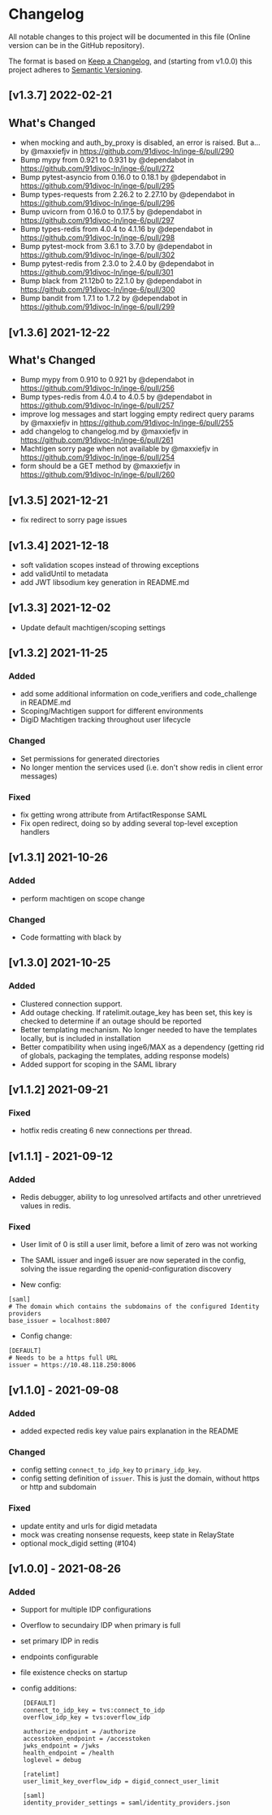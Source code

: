 # Changelog
All notable changes to this project will be documented in this file (Online version can be in the GitHub repository).

The format is based on [Keep a Changelog](https://keepachangelog.com/en/1.0.0/),
and (starting from v1.0.0) this project adheres to [Semantic Versioning](https://semver.org/spec/v2.0.0.html).

## [v1.3.7] 2022-02-21
## What's Changed
- when mocking and auth_by_proxy is disabled, an error is raised. But a… by @maxxiefjv in https://github.com/91divoc-ln/inge-6/pull/290
- Bump mypy from 0.921 to 0.931 by @dependabot in https://github.com/91divoc-ln/inge-6/pull/272
- Bump pytest-asyncio from 0.16.0 to 0.18.1 by @dependabot in https://github.com/91divoc-ln/inge-6/pull/295
- Bump types-requests from 2.26.2 to 2.27.10 by @dependabot in https://github.com/91divoc-ln/inge-6/pull/296
- Bump uvicorn from 0.16.0 to 0.17.5 by @dependabot in https://github.com/91divoc-ln/inge-6/pull/297
- Bump types-redis from 4.0.4 to 4.1.16 by @dependabot in https://github.com/91divoc-ln/inge-6/pull/298
- Bump pytest-mock from 3.6.1 to 3.7.0 by @dependabot in https://github.com/91divoc-ln/inge-6/pull/302
- Bump pytest-redis from 2.3.0 to 2.4.0 by @dependabot in https://github.com/91divoc-ln/inge-6/pull/301
- Bump black from 21.12b0 to 22.1.0 by @dependabot in https://github.com/91divoc-ln/inge-6/pull/300
- Bump bandit from 1.7.1 to 1.7.2 by @dependabot in https://github.com/91divoc-ln/inge-6/pull/299


## [v1.3.6] 2021-12-22
## What's Changed
- Bump mypy from 0.910 to 0.921 by @dependabot in https://github.com/91divoc-ln/inge-6/pull/256
- Bump types-redis from 4.0.4 to 4.0.5 by @dependabot in https://github.com/91divoc-ln/inge-6/pull/257
- improve log messages and start logging empty redirect query params by @maxxiefjv in https://github.com/91divoc-ln/inge-6/pull/255
- add changelog to changelog.md by @maxxiefjv in https://github.com/91divoc-ln/inge-6/pull/261
- Machtigen sorry page when not available by @maxxiefjv in https://github.com/91divoc-ln/inge-6/pull/254
- form should be a GET method by @maxxiefjv in https://github.com/91divoc-ln/inge-6/pull/260

## [v1.3.5] 2021-12-21
- fix redirect to sorry page issues

## [v1.3.4] 2021-12-18
- soft validation scopes instead of throwing exceptions
- add validUntil to metadata
- add JWT libsodium key generation in README.md

## [v1.3.3] 2021-12-02
- Update default machtigen/scoping settings

## [v1.3.2] 2021-11-25

### Added
- add some additional information on code_verifiers and code_challenge in README.md
- Scoping/Machtigen support for different environments
- DigiD Machtigen tracking throughout user lifecycle

### Changed
- Set permissions for generated directories
- No longer mention the services used (i.e. don't show redis in client error messages)

### Fixed
- fix getting wrong attribute from ArtifactResponse SAML
- Fix open redirect, doing so by adding several top-level exception handlers

## [v1.3.1] 2021-10-26

### Added
- perform machtigen on scope change 

### Changed
- Code formatting with black by

## [v1.3.0] 2021-10-25

### Added
- Clustered connection support.
- Add outage checking. If ratelimit.outage_key has been set, this key is checked to determine if an outage should be reported
- Better templating mechanism. No longer needed to have the templates locally, but is included in installation
- Better compatibility when using inge6/MAX as a dependency (getting rid of globals, packaging the templates, adding response models)
- Added support for scoping in the SAML library

## [v1.1.2] 2021-09-21

### Fixed
- hotfix redis creating 6 new connections per thread.


## [v1.1.1] - 2021-09-12

### Added
- Redis debugger, ability to log unresolved artifacts and other unretrieved values in redis.

### Fixed
- User limit of 0 is still a user limit, before a limit of zero was not working
- The SAML issuer and inge6 issuer are now seperated in the config, solving the issue regarding the openid-configuration discovery

- New config:
```
[saml]
# The domain which contains the subdomains of the configured Identity providers
base_issuer = localhost:8007
```
- Config change:
```
[DEFAULT]
# Needs to be a https full URL
issuer = https://10.48.118.250:8006
```

## [v1.1.0] - 2021-09-08

### Added
- added expected redis key value pairs explanation in the README

### Changed
- config setting `connect_to_idp_key` to `primary_idp_key`.
- config setting definition of `issuer`. This is just the domain, without https or http and subdomain

### Fixed
- update entity and urls for digid metadata
- mock was creating nonsense requests, keep state in RelayState
- optional mock_digid setting (#104)

## [v1.0.0] - 2021-08-26
### Added
- Support for multiple IDP configurations
- Overflow to secundairy IDP when primary is full
- set primary IDP in redis
- endpoints configurable
- file existence checks on startup

- config additions:
```
    [DEFAULT]
    connect_to_idp_key = tvs:connect_to_idp
    overflow_idp_key = tvs:overflow_idp

    authorize_endpoint = /authorize
    accesstoken_endpoint = /accesstoken
    jwks_endpoint = /jwks
    health_endpoint = /health
    loglevel = debug

    [ratelimt]
    user_limit_key_overflow_idp = digid_connect_user_limit

    [saml]
    identity_provider_settings = saml/identity_providers.json
```
